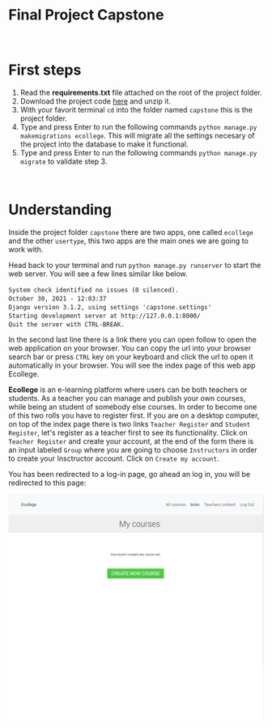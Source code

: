 # Final Project Capstone # 
<br>

# First steps #
  1. Read the **requirements.txt** file attached on the root of the project folder. 
  2. Download the project code [here](https://github.com/coglescode/capstone/archive/refs/heads/web50/projects/2020/x/capstone.zip) and unzip it.
  3. With your favorit terminal `cd` into the folder named `capstone` this is the project folder.
  4. Type and press Enter to run the following commands `python manage.py makemigrations ecollege`. This will migrate all the settings necesary of the project into the database to make it functional.
  5. Type and press Enter to run the following commands `python manage.py migrate` to validate step 3.   
<br>

# Understanding #
Inside the project folder `capstone` there are two apps, one called `ecollege` and the other `usertype`, this two apps are the main ones we are going to work with.

Head back to your terminal and run `python manage.py runserver` to start the web server. You will see a few lines similar like below.   

  `System check identified no issues (0 silenced). `  
  `October 30, 2021 - 12:03:37`  
  `Django version 3.1.2, using settings 'capstone.settings'`  
  `Starting development server at http://127.0.0.1:8000/`  
  `Quit the server with CTRL-BREAK.`     

In the second last line there is a link there you can open follow to open the web application on your browser. You can copy the url into your browser search bar or press `CTRL` key on your keyboard and click the url to open it automatically in your browser. You will see the index page of this web app Ecollege.

__Ecollege__ is an e-learning platform where users can be both teachers or students. As a teacher you can manage and publish your own courses, while being an student of somebody else courses. In order to become one of this two rolls you have to register first. If you are on a desktop computer, on top of the index page there is two links `Teacher Register` and `Student Register`, let's register as a teacher first to see its functionality. Click on `Teacher Register` and create your account, at the end of the form there is an input labeled `Group` where you are going to choose `Instructors` in order to create your Insctructor account. Click on `Create my account`.  

You has been redirected to a log-in page, go ahead an log in, you will be redirected to this page:

<img src="./readme_assets/create_courses.jpg" alt="create_courses" width="100%" height="10%" >














